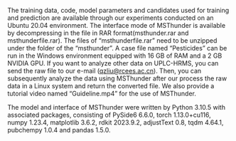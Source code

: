 The training data, code, model parameters and candidates used for training and prediction are available through our experiments conducted on an Ubuntu 20.04 environment. The interface mode of MSThunder is available by decompressing in the file in RAR format(msthunder.rar and msthunderfile.rar). The files of “msthunderfile.rar” need to be unzipped under the folder of the “msthunder”. A case file named “Pesticides” can be run in the Windows environment equipped with 16 GB of RAM and a 2 GB NVIDIA GPU. If you want to analyze other data on UPLC-HRMS, you can send the raw file to our e-mail (qzliu@rcees.ac.cn). Then, you can subsequently analyze the data using MSThunder after our process the raw data in a Linux system and return the converted file. We also provide a tutorial video named “Guideline.mp4” for the use of MSThunder.

The model and interface of MSThunder were written by Python 3.10.5 with associated packages, consisting of PySide6 6.6.0, torch 1.13.0+cu116, numpy 1.23.4, matplotlib 3.6.2, rdkit 2023.9.2, adjustText 0.8, tqdm 4.64.1, pubchempy 1.0.4 and pandas 1.5.0.
